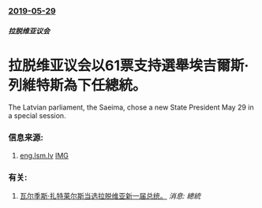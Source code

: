 ### [2019-05-29](/news/2019/05/29/index.md)

##### 拉脱维亚议会
# 拉脱维亚议会以61票支持選舉埃吉爾斯·列維特斯為下任總統。 

The Latvian parliament, the Saeima, chose a new State President May 29 in a special session.


### 信息来源:

1. [eng.lsm.lv](https://eng.lsm.lv/article/politics/president/saeima-chooses-egils-levits-as-new-state-president.a320677/) [IMG](https://static.lsm.lv/media/2019/05/large/1/b7oy.jpg)

### 有关:

1. [瓦尔季斯·扎特莱尔斯当选拉脱维亚新一届总统。](/zh/news/2007/05/31/瓦尔季斯-扎特莱尔斯当选拉脱维亚新一届总统.md) _消息: 總統_
